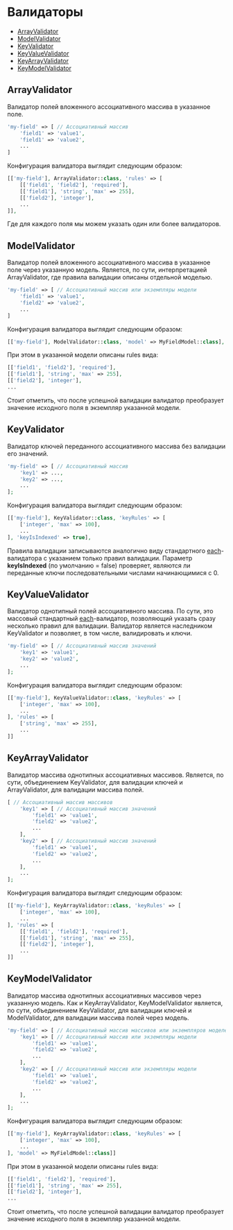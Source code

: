 # Валидаторы

* [ArrayValidator](validators.md#user-content-arrayvalidator)
* [ModelValidator](validators.md#user-content-modelvalidator)
* [KeyValidator](validators.md#user-content-keyvalidator)
* [KeyValueValidator](validators.md#user-content-keyvaluevalidator)
* [KeyArrayValidator](validators.md#user-content-keyarrayvalidator)
* [KeyModelValidator](validators.md#user-content-keymodelvalidator)

## ArrayValidator

Валидатор полей вложенного ассоциативного массива в указанное поле.

```php
'my-field' => [ // Ассоциативный массив
    'field1' => 'value1',
    'field1' => 'value2',
    ...
]
```

Конфигурация валидатора выглядит следующим образом:

```php
[['my-field'], ArrayValidator::class, 'rules' => [
    [['field1', 'field2'], 'required'],
    [['field1'], 'string', 'max' => 255],
    [['field2'], 'integer'],
    ...
]],
```

Где для каждого поля мы можем указать один или более валидаторов.

## ModelValidator

Валидатор полей вложенного ассоциативного массива в указанное поле через указанную модель.
Является, по сути, интерпретацией ArrayValidator, где правила валидации описаны отдельной моделью.

```php
'my-field' => [ // Ассоциативный массив или экземпляры модели
    'field1' => 'value1',
    'field2' => 'value2',
    ...
]
```

Конфигурация валидатора выглядит следующим образом:

```php
[['my-field'], ModelValidator::class, 'model' => MyFieldModel::class],
```

При этом в указанной модели описаны rules вида:

```php
[['field1', 'field2'], 'required'],
[['field1'], 'string', 'max' => 255],
[['field2'], 'integer'],
...
```

Стоит отметить, что после успешной валидации валидатор преобразует значение исходного поля в экземпляр указанной модели.

## KeyValidator

Валидатор ключей переданного ассоциативного массива без валидации его значений. 

```php
'my-field' => [ // Ассоциативный массив
    'key1' => ...,
    'key2' => ...,
    ...
];
```

Конфигурация валидатора выглядит следующим образом:

```php
[['my-field'], KeyValidator::class, 'keyRules' => [
    ['integer', 'max' => 100],
    ...
], 'keyIsIndexed' => true],
```

Правила валидации записываются аналогично виду стандартного
[each](https://www.yiiframework.com/doc/api/2.0/yii-validators-eachvalidator)-валидатора с указанием только правил валидации.
Параметр **keyIsIndexed** (по умолчанию = false) проверяет, являются ли переданные ключи последовательными числами начинающимися с 0.

## KeyValueValidator

Валидатор однотипный полей ассоциативного массива. По сути, это массовый стандартный
[each](https://www.yiiframework.com/doc/api/2.0/yii-validators-eachvalidator)-валидатор, позволяющий указать сразу
несколько правил для валидации. Валидатор является наследником KeyValidator и позволяет, в том числе, валидировать и ключи.

```php
'my-field' => [ // Ассоциативный массив значений
    'key1' => 'value1',
    'key2' => 'value2',
    ...    
];
```

Конфигурация валидатора выглядит следующим образом:

```php
[['my-field'], KeyValueValidator::class, 'keyRules' => [
    ['integer', 'max' => 100],
    ...
], 'rules' => [
    ['string', 'max' => 255],
    ...
]]
```

## KeyArrayValidator

Валидатор массива однотипных ассоциативных массивов. Является, по сути, объединением KeyValidator, для валидации ключей
и ArrayValidator, для валидации массива полей. 

```php
[ // Ассоциативный массив массивов
    'key1' => [ // Ассоциативный массив значений
        'field1' => 'value1',
        'field2' => 'value2',
        ...
    ],
    'key2' => [ // Ассоциативный массив значений
        'field1' => 'value1',
        'field2' => 'value2',
        ...
    ],
    ...    
];
```

Конфигурация валидатора выглядит следующим образом:

```php
[['my-field'], KeyArrayValidator::class, 'keyRules' => [
    ['integer', 'max' => 100],
    ...
], 'rules' => [
    [['field1', 'field2'], 'required'],
    [['field1'], 'string', 'max' => 255],
    [['field2'], 'integer'],
    ...
]]
```

## KeyModelValidator

Валидатор массива однотипных ассоциативных массивов через указанную модель. Как и KeyArrayValidator, KeyModelValidator
является, по сути, объединением KeyValidator, для валидации ключей и ModelValidator, для валидации массива полей через модель.

```php
'my-field' => [ // Ассоциативный массив массивов или экземпляров моделей
    'key1' => [ // Ассоциативный массив или экземпляры модели
        'field1' => 'value1',
        'field2' => 'value2',
        ...
    ],
    'key2' => [ // Ассоциативный массив или экземпляры модели
        'field1' => 'value1',
        'field2' => 'value2',
        ...
    ],
    ...    
];
```

Конфигурация валидатора выглядит следующим образом:

```php
[['my-field'], KeyArrayValidator::class, 'keyRules' => [
    ['integer', 'max' => 100],
    ...
], 'model' => MyFieldModel::class]]
```

При этом в указанной модели описаны rules вида:

```php
[['field1', 'field2'], 'required'],
[['field1'], 'string', 'max' => 255],
[['field2'], 'integer'],
...
```

Стоит отметить, что после успешной валидации валидатор преобразует значение исходного поля в экземпляр указанной модели.
